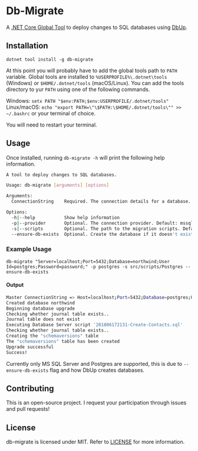 # Db-Migrate

A [.NET Core Global Tool](https://docs.microsoft.com/en-us/dotnet/core/tools/global-tools) to deploy changes to SQL databases using [DbUp](https://github.com/DbUp/DbUp).

## Installation

`dotnet tool install -g db-migrate`

At this point you will probably have to add the global tools path to `PATH` variable.
Global tools are installed to `%USERPROFILE%\.dotnet\tools` (Windows) or `$HOME/.dotnet/tools` (macOS/Linux).
You can add the tools directory to yur `PATH` using one of the following commands.

Windows:
`setx PATH "$env:PATH;$env:USERPROFILE/.dotnet/tools"`
Linux/macOS:
`echo "export PATH=\"\$PATH:\$HOME/.dotnet/tools\"" >> ~/.bashrc` or your terminal of choice.

You will need to restart your terminal.


## Usage

Once installed, running `db-migrate -h` will print the following help information.

```bash
A tool to deploy changes to SQL databases.

Usage: db-migrate [arguments] [options]

Arguments:
  ConnectionString    Required. The connection details for a database.

Options:
  -h|--help           Show help information
  -p|--provider       Optional. The connection provider. Default: mssql
  -s|--scripts        Optional. The path to the migration scripts. Default: scripts/
  --ensure-db-exists  Optional. Create the database if it doesn't exist. Default: false
```

### Example Usage

`db-migrate "Server=localhost;Port=5432;Database=northwind;User Id=postgres;Password=password;" -p postgres -s src/scripts/Postgres --ensure-db-exists`

#### Output
```bash
Master ConnectionString => Host=localhost;Port=5432;Database=postgres;Username=postgres;Password=********
Created database northwind
Beginning database upgrade
Checking whether journal table exists..
Journal table does not exist
Executing Database Server script '201806172131-Create-Contacts.sql'
Checking whether journal table exists..
Creating the "schemaversions" table
The "schemaversions" table has been created
Upgrade successful
Success!
```
Currently only MS SQL Server and Postgres are supported, this is due to `--ensure-db-exists` flag and how DbUp creates databases.

## Contributing

This is an open-source project. I request your participation through issues and pull requests!

## License

db-migrate is licensed under MIT. Refer to [LICENSE](https://github.com/ritasker/db-migrate/blob/master/LICENSE) for more information.

